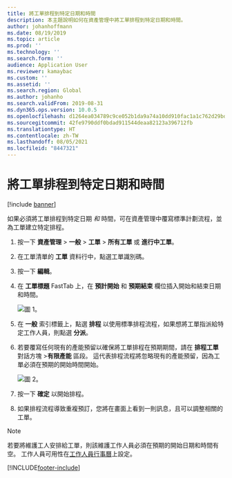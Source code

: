 ```yaml
---
title: 將工單排程到特定日期和時間
description: 本主題說明如何在資產管理中將工單排程到特定日期和時間。
author: johanhoffmann
ms.date: 08/19/2019
ms.topic: article
ms.prod: ''
ms.technology: ''
ms.search.form: ''
audience: Application User
ms.reviewer: kamaybac
ms.custom: ''
ms.assetid: ''
ms.search.region: Global
ms.author: johanho
ms.search.validFrom: 2019-08-31
ms.dyn365.ops.version: 10.0.5
ms.openlocfilehash: d1264ea034789c9ce052b1da9a74a10dd910fac1a1c762d29bd06ca2063478d0
ms.sourcegitcommit: 42fe9790ddf0bdad911544deaa82123a396712fb
ms.translationtype: HT
ms.contentlocale: zh-TW
ms.lasthandoff: 08/05/2021
ms.locfileid: "8447321"
---
```

# <a name="schedule-work-order-on-specific-date-and-time"></a>將工單排程到特定日期和時間

[!include [banner](../../includes/banner.md)]

 

如果必須將工單排程到特定日期 *和* 時間，可在資產管理中覆寫標準計劃流程，並為工單建立特定排程。

1. 按一下 **資產管理** > **一般** > **工單** > **所有工單** 或 **進行中工單**。

2. 在工單清單的 **工單** 資料行中，點選工單識別碼。

3. 按一下 **編輯**。

4. 在 **工單標題** FastTab 上，在 **預計開始** 和 **預期結束** 欄位插入開始和結束日期和時間。

    ![圖 1。](media/05-work-order-scheduling.png)

5. 在 **一般** 索引標籤上，點選 **排程** 以使用標準排程流程，如果想將工單指派給特定工作人員，則點選 **分派**。

6. 若要覆寫任何現有的產能預留以確保將工單排程在預期期間，請在 **排程工單** 對話方塊 >**有限產能** 區段。 這代表排程流程將忽略現有的產能預留，因為工單必須在預期的開始時間開始。

    ![圖 2。](media/06-work-order-scheduling.png)

7. 按一下 **確定** 以開始排程。

8. 如果排程流程導致重複預訂，您將在畫面上看到一則訊息，且可以調整相關的工單。

>[!NOTE]
>若要將維護工人安排給工單，則該維護工作人員必須在預期的開始日期和時間有空。 工作人員可用性在[工作人員行事曆](../work-order-scheduling/maintenance-worker-calendar-and-scheduling.md)上設定。 



[!INCLUDE[footer-include](../../../includes/footer-banner.md)]